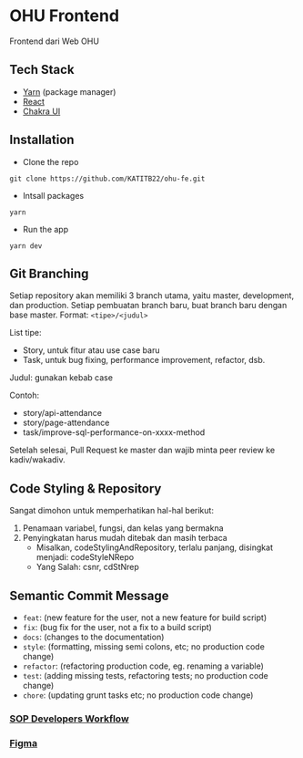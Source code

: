 # OHU Frontend

Frontend dari Web OHU

## Tech Stack

- [Yarn](https://classic.yarnpkg.com/lang/en/docs/install/#windows-stable) (package manager)
- [React](https://reactjs.org/)
- [Chakra UI](https://chakra-ui.com/)

## Installation

- Clone the repo

```
git clone https://github.com/KATITB22/ohu-fe.git
```

- Intsall packages

```
yarn
```

- Run the app

```
yarn dev
```

## Git Branching

Setiap repository akan memiliki 3 branch utama, yaitu master, development, dan production.
Setiap pembuatan branch baru, buat branch baru dengan base master.
Format: `<tipe>/<judul>`

List tipe:

- Story, untuk fitur atau use case baru
- Task, untuk bug fixing, performance improvement, refactor, dsb.

Judul: gunakan kebab case

Contoh:

- story/api-attendance
- story/page-attendance
- task/improve-sql-performance-on-xxxx-method

Setelah selesai, Pull Request ke master dan wajib minta peer review ke kadiv/wakadiv.

## Code Styling & Repository

Sangat dimohon untuk memperhatikan hal-hal berikut:

1. Penamaan variabel, fungsi, dan kelas yang bermakna
2. Penyingkatan harus mudah ditebak dan masih terbaca
   - Misalkan, codeStylingAndRepository, terlalu panjang, disingkat menjadi: codeStyleNRepo
   - Yang Salah: csnr, cdStNrep

## Semantic Commit Message

- `feat`: (new feature for the user, not a new feature for build script)
- `fix`: (bug fix for the user, not a fix to a build script)
- `docs`: (changes to the documentation)
- `style`: (formatting, missing semi colons, etc; no production code change)
- `refactor`: (refactoring production code, eg. renaming a variable)
- `test`: (adding missing tests, refactoring tests; no production code change)
- `chore`: (updating grunt tasks etc; no production code change)

### [SOP Developers Workflow](https://docs.google.com/document/d/12Ko3DKYiEBoLxn1Z0gpVBmrNwEv4rm6LfWiPOCkqy00/edit#)

### [Figma](https://www.figma.com/file/RSJkT0nDexJarqdRxhRXeW/Web-OHU?node-id=411%3A2)
